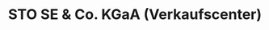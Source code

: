 ---
title: "STO SE & Co. KGaA (Verkaufscenter)"
url: /unterschleissheim/sto-se-und-co-kgaa-verkaufscenter/
shop: Baustoffe
---